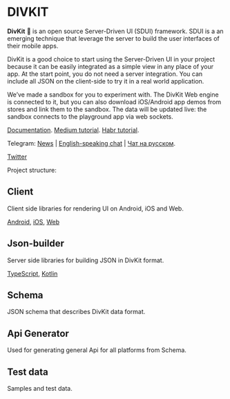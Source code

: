 # DIVKIT

**DivKit** 🐋 is an open source Server-Driven UI (SDUI) framework.
SDUI is a an emerging technique that leverage the server to build the user interfaces of their mobile apps.

DivKit is a good choice to start using the Server-Driven UI in your project because it can be easily integrated as a simple view in any place of your app. At the start point, you do not need  a server integration. You can include all JSON on the client-side to try it in a real world application.

We’ve made a sandbox for you to experiment with. The DivKit Web engine is connected to it, but you can also download iOS/Android app demos from stores and link them to the sandbox. The data will be updated live: the sandbox connects to the playground app via web sockets.

[Documentation](https://divkit.tech/doc). [Medium tutorial](https://medium.com/p/cad519252f0f). [Habr tutorial](https://habr.com/ru/company/yandex/blog/683886/).

Telegram: [News](https://t.me/divkit_news) | [English-speaking chat](https://t.me/divkit_community_en) | [Чат на русском](https://t.me/divkit_community_ru).

[Twitter](https://twitter.com/DivKitFramework)

Project structure:

## Client
Client side libraries for rendering UI on Android, iOS and Web.

[Android](client/android/), [iOS](client/ios/), [Web](client/web/divkit)

## Json-builder
Server side libraries for building JSON in DivKit format.

[TypeScript](json-builder/typescript/), [Kotlin](json-builder/kotlin/)

## Schema
JSON schema that describes DivKit data format.

## Api Generator
Used for generating general Api for all platforms from Schema.

## Test data
Samples and test data.
